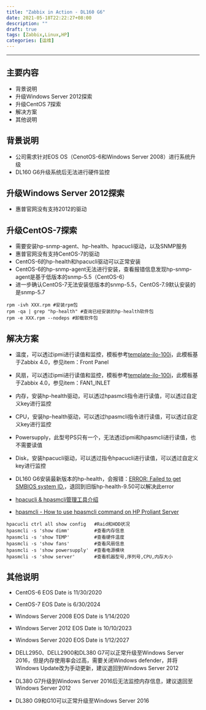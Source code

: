 ```yaml
---
title: "Zabbix in Action - DL160 G6"
date: 2021-05-18T22:22:27+08:00
description: ""
draft: true
tags: [Zabbix,Linux,HP]
categories: [运维]
---
```


---
主要内容
---
- 背景说明
- 升级Windows Server 2012探索
- 升级CentOS 7探索
- 解决方案
- 其他说明

<!--more-->

背景说明
---
- 公司需求针对EOS OS（CenotOS-6和Windows Server 2008）进行系统升级
- DL160 G6升级系统后无法进行硬件监控

升级Windows Server 2012探索
---
- 惠普官网没有支持2012的驱动

升级CentOS-7探索
---
- 需要安装hp-snmp-agent、hp-health、hpacucli驱动，以及SNMP服务
- 惠普官网没有支持CentOS-7的驱动
- CentOS-6的hp-health和hpacucli驱动可以正常安装
- CentOS-6的hp-snmp-agent无法进行安装，查看报错信息发现hp-snmp-agent是基于低版本的snmp-5.5（CentOS-6）
- 进一步确认CentOS-7无法安装低版本的snmp-5.5，CentOS-7.9默认安装的是snmp-5.7

```shell
rpm -ivh XXX.rpm #安装rpm包
rpm -qa | grep "hp-health" #查询已经安装的hp-health软件包
rpm -e XXX.rpm --nodeps #卸载软件包
```

解决方案
---
- 温度，可以透过ipmi进行读值和监控，模板参考[template-ilo-100i](https://share.zabbix.com/cat-server-hardware/hp/template-server-hp-ilo100i-ipmi)，此模板基于Zabbix 4.0，参见item：Front Panel
- 风扇，可以透过ipmi进行读值和监控，模板参考[template-ilo-100i](https://share.zabbix.com/cat-server-hardware/hp/template-server-hp-ilo100i-ipmi)，此模板基于Zabbix 4.0，参见item：FAN1_INLET
- 内存，安装hp-health驱动，可以透过hpasmcli指令进行读值，可以透过自定义key进行监控
- CPU，安装hp-health驱动，可以透过hpasmcli指令进行读值，可以透过自定义key进行监控
- Powersupply，此型号PS只有一个，无法透过ipmi和hpasmcli进行读值，也不需要读值
- Disk，安装hpacucli驱动，可以透过指令hpacucli进行读值，可以透过自定义key进行监控

- DL160 G6安装最新版本的hp-health，会报错：[ERROR: Failed to get SMBIOS system ID.](https://community.hpe.com/t5/System-Administration/hpasmcli-not-working-after-update-to-Debian-Jessie-8-7/m-p/6942203#M54944)，退回到旧版hp-health-9.50可以解决此error

- [hpacucli & hpasmcli管理工具介绍](http://www.361way.com/hpacucli/5890.html)
- [hpasmcli - How to use hpasmcli command on HP Proliant Server](https://cmdref.net/hardware/proliant/hpasmcli.html)

```shell
hpacucli ctrl all show config   #Raid和HDD状况
hpasmcli -s 'show dimm'         #查看内存信息
hpasmcli -s 'show TEMP'         #查看硬件温度
hpasmcli -s 'show fans'         #查看风扇信息
hpasmcli -s 'show powersupply'  #查看电源模块
hpasmcli -s 'show server'       #查看机器型号,序列号,CPU,内存大小
```

其他说明
---
- CentOS-6 EOS Date is 11/30/2020
- CentOS-7 EOS Date is 6/30/2024
- Windows Server 2008 EOS Date is 1/14/2020
- Windows Server 2012 EOS Date is 10/10/2023
- Windows Server 2020 EOS Date is 1/12/2027

- DELL2950、DELL2900和DL380 G7可以正常升级至Windows Server 2016，但是内存使用率会过高，需要关闭Windows defender，并将Windows Update改为手动更新，建议退回到Windows Server 2012
- DL380 G7升级到Windows Server 2016后无法监控内存信息，建议退回至Windows Server 2012
- DL380 G9和G10可以正常升级至Windows Server 2016